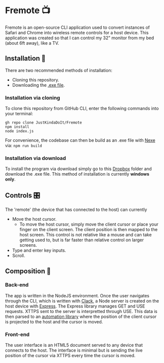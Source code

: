 # Fremote 📺
Fremote is an open-source CLI application used to convert instances of Safari and Chrome into wireless remote controls for a host device. This application was created so that I can control my 32" monitor from my bed (about 6ft away), like a TV.

## Installation 📁
There are two recommended methods of installation:
* Cloning this repository.
* Downloading the [.exe file](https://www.dropbox.com/scl/fo/dagkablwswvxfxw7idubl/h?rlkey=bmi7f7ysllwfjvw2y5te8cvx9&dl=0).

### Installation via cloning
To clone this repository from GitHub CLI, enter the following commands into your terminal:
```
gh repo clone JustKindaDoIt/Fremote
npm install
node index.js
```
For convenience, the codebase can then be build as an .exe file with [Nexe](https://github.com/nexe/nexe) via:
`npm run build`

### Installation via download
To install the program via download simply go to this [Dropbox](https://www.dropbox.com/scl/fo/dagkablwswvxfxw7idubl/h?rlkey=bmi7f7ysllwfjvw2y5te8cvx9&dl=0) folder and download the .exe file. This method of installation is currently **windows only**.

## Controls 🎛
The 'remote' (the device that has connected to the host) can currently
* Move the host cursor.
  * To move the host cursor, simply move the client cursor or place your finger on the client screen. The client position is then mapped to the host screen. This control is not relative like a mouse and can take getting used to, but is far faster than relative control on larger screens.
* Type and enter key inputs.
* Scroll.

## Composition 🔎
### Back-end
The app is written in the NodeJS environment. Once the user navigates through the CLI, which is written with [Clack](https://github.com/natemoo-re/clack), a Node server is created on the host device with [Express](https://expressjs.com). The Express library manages GET and USE requests. XTTPS sent to the server is interpretted through USE. This data is then parsed to an [automation library](https://nutjs.dev) where the position of the client cursor is projected to the host and the cursor is moved.
### Front-end
The user interface is an HTML5 document served to any device that connects to the host. The interface is minimal but is sending the live position of the cursor via XTTPS every time the cursor is moved.
